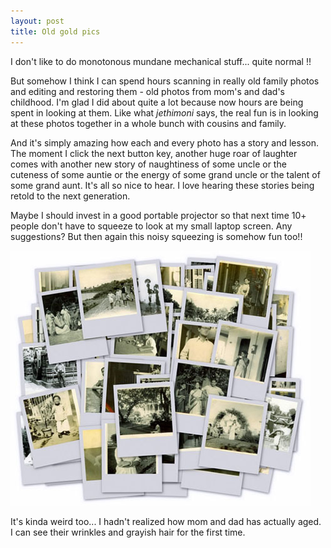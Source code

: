 ```yaml
---
layout: post
title: Old gold pics
---
```


I don't like to do monotonous mundane mechanical stuff... quite normal !!

But somehow I think I can spend hours scanning in really old family photos and editing and restoring them - old photos from mom's and dad's childhood. I'm glad I did about quite a lot because now hours are being spent in looking at them. Like what _jethimoni_ says, the real fun is in looking at these photos together in a whole bunch with cousins and family.

And it's simply amazing how each and every photo has a story and lesson. The moment I click the next button key, another huge roar of laughter comes with another new story of naughtiness of some uncle or the cuteness of some auntie or the energy of some grand uncle or the talent of some grand aunt. It's all so nice to hear. I love hearing these stories being retold to the next generation.

Maybe I should invest in a good portable projector so that next time 10+ people don't have to squeeze to look at my small laptop screen. Any suggestions? But then again this noisy squeezing is somehow fun too!!

![](/img/collage1.jpg)

It's kinda weird too... I hadn't realized how mom and dad has actually aged. I can see their wrinkles and grayish hair for the first time.
